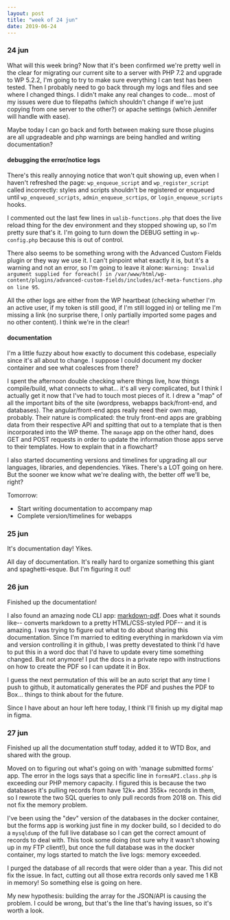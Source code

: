 ```yaml
---
layout: post
title: "week of 24 jun"
date: 2019-06-24
---
```


### 24 jun

What will this week bring? Now that it's been confirmed we're pretty well in the clear for migrating our current site to a server with PHP 7.2 and upgrade to WP 5.2.2, I'm going to try to make sure everything I can test has been tested. Then I probably need to go back through my logs and files and see where I changed things. I didn't make any real changes to code... most of my issues were due to filepaths (which shouldn't change if we're just copying from one server to the other?) or apache settings (which Jennifer will handle with ease). 

Maybe today I can go back and forth between making sure those plugins are all upgradeable and php warnings are being handled and writing documentation?

#### debugging the error/notice logs

There's this really annoying notice that won't quit showing up, even when I haven't refreshed the page: `wp_enqueue_script` and `wp_register_script` called incorrectly: styles and scripts shouldn't be registered or enqueued until `wp_enqueued_scripts`, `admin_enqueue_scrtips`, or `login_enqueue_scripts` hooks. 

I commented out the last few lines in `ualib-functions.php` that does the live reload thing for the dev environment and they stopped showing up, so I'm pretty sure that's it. I'm going to turn down the DEBUG setting in `wp-config.php` because this is out of control.

There also seems to be something wrong with the Advanced Custom Fields plugin or they way we use it. I can't pinpoint what exactly it is, but it's a warning and not an error, so I'm going to leave it alone: `Warning: Invalid argument supplied for foreach() in /var/www/html/wp-content/plugins/advanced-custom-fields/includes/acf-meta-functions.php on line 95`. 

All the other logs are either from the WP heartbeat (checking whether I'm an active user, if my token is still good, if I'm still logged in) or telling me I'm missing a link (no surprise there, I only partially imported some pages and no other content). I think we're in the clear!

#### documentation

I'm a little fuzzy about how exactly to document this codebase, especially since it's all about to change. I suppose I could document my docker container and see what coalesces from there?

I spent the afternoon double checking where things live, how things compile/build, what connects to what... it's all very complicated, but I think I actually get it now that I've had to touch most pieces of it. I drew a "map" of all the important bits of the site (wordpress, webapps back/front-end, and databases). The angular/front-end apps really need their own map, probably. Their nature is complicated: the truly front-end apps are grabbing data from their respective API and spitting that out to a template that is then incorporated into the WP theme. The `manage` app on the other hand, does GET and POST requests in order to update the information those apps serve to their templates. How to explain that in a flowchart?

I also started documenting versions and timelines for upgrading all our languages, libraries, and dependencies. Yikes. There's a LOT going on here. But the sooner we know what we're dealing with, the better off we'll be, right?

Tomorrow:
- Start writing documentation to accompany map
- Complete version/timelines for webapps

### 25 jun

It's documentation day! Yikes.

All day of documentation. It's really hard to organize something this giant and spaghetti-esque. But I'm figuring it out!

### 26 jun

Finished up the documentation! 

I also found an amazing node CLI app: [markdown-pdf](https://github.com/alanshaw/markdown-pdf). Does what it sounds like-- converts markdown to a pretty HTML/CSS-styled PDF-- and it is amazing. I was trying to figure out what to do about sharing this documentation. Since I'm married to editing everything in markdown via vim and version controlling it in github, I was pretty devestated to think I'd have to put this in a word doc that I'd have to update every time something changed. But not anymore! I put the docs in a private repo with instructions on how to create the PDF so I can update it in Box. 

I guess the next permutation of this will be an auto script that any time I push to github, it automatically generates the PDF and pushes the PDF to Box... things to think about for the future.

Since I have about an hour left here today, I think I'll finish up my digital map in figma.

### 27 jun

Finished up all the documentation stuff today, added it to WTD Box, and shared with the group.

Moved on to figuring out what's going on with 'manage submitted forms' app. The error in the logs says that a specific line in `formsAPI.class.php` is exceeding our PHP memory capacity. I figured this is because the two databases it's pulling records from have 12k+ and 355k+ records in them, so I rewrote the two SQL queries to only pull records from 2018 on. This did not fix the memory problem.

I've been using the "dev" version of the databases in the docker container, but the forms app is working just fine in my docker build, so I decided to do a `mysqldump` of the full live database so I can get the correct amount of records to deal with. This took some doing (not sure why it wasn't showing up in my FTP client!), but once the full database was in the docker container, my logs started to match the live logs: memory exceeded.

I purged the database of all records that were older than a year. This did not fix the issue. In fact, cutting out all those extra records only saved me 1 KB in memory! So something else is going on here.

My new hypothesis: building the array for the JSON/API is causing the problem. I could be wrong, but that's the line that's having issues, so it's worth a look.
